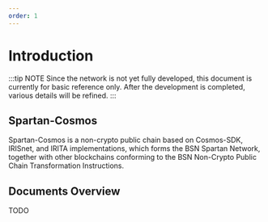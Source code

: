 ```yaml
---
order: 1
---
```


# Introduction

:::tip NOTE
Since the network is not yet fully developed, this document is currently for basic reference only. After the development is completed, various details will be refined.
:::

## Spartan-Cosmos

Spartan-Cosmos is a non-crypto public chain based on Cosmos-SDK, IRISnet, and IRITA implementations, which forms the BSN Spartan Network, together with other blockchains conforming to the BSN Non-Crypto Public Chain Transformation Instructions.



## Documents Overview
TODO
